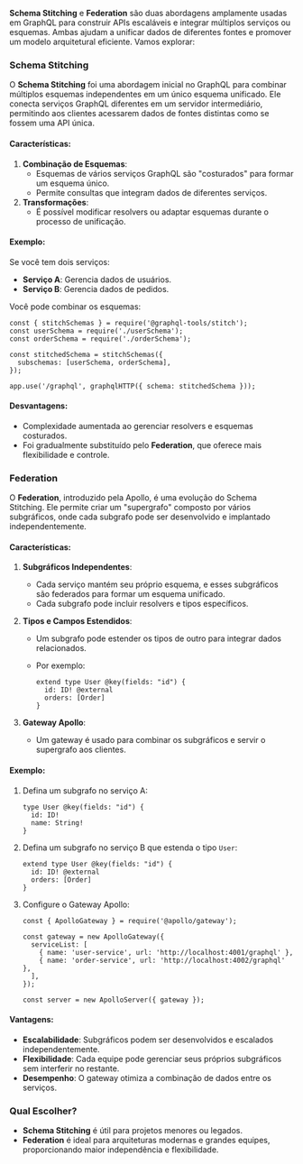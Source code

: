 
**Schema Stitching** e **Federation** são duas abordagens amplamente usadas em GraphQL para construir APIs escaláveis e integrar múltiplos serviços ou esquemas. Ambas ajudam a unificar dados de diferentes fontes e promover um modelo arquitetural eficiente. Vamos explorar:

### **Schema Stitching**

O **Schema Stitching** foi uma abordagem inicial no GraphQL para combinar múltiplos esquemas independentes em um único esquema unificado. Ele conecta serviços GraphQL diferentes em um servidor intermediário, permitindo aos clientes acessarem dados de fontes distintas como se fossem uma API única.

#### **Características**:

1. **Combinação de Esquemas**:
    - Esquemas de vários serviços GraphQL são "costurados" para formar um esquema único.
    - Permite consultas que integram dados de diferentes serviços.
2. **Transformações**:
    - É possível modificar resolvers ou adaptar esquemas durante o processo de unificação.

#### **Exemplo**:

Se você tem dois serviços:
- **Serviço A**: Gerencia dados de usuários.
- **Serviço B**: Gerencia dados de pedidos.

Você pode combinar os esquemas:

```
const { stitchSchemas } = require('@graphql-tools/stitch');
const userSchema = require('./userSchema');
const orderSchema = require('./orderSchema');

const stitchedSchema = stitchSchemas({
  subschemas: [userSchema, orderSchema],
});

app.use('/graphql', graphqlHTTP({ schema: stitchedSchema }));
```

#### **Desvantagens**:

- Complexidade aumentada ao gerenciar resolvers e esquemas costurados.
- Foi gradualmente substituído pelo **Federation**, que oferece mais flexibilidade e controle.

### **Federation**

O **Federation**, introduzido pela Apollo, é uma evolução do Schema Stitching. Ele permite criar um "supergrafo" composto por vários subgráficos, onde cada subgrafo pode ser desenvolvido e implantado independentemente.

#### **Características**:

1. **Subgráficos Independentes**:
    - Cada serviço mantém seu próprio esquema, e esses subgráficos são federados para formar um esquema unificado.
    - Cada subgrafo pode incluir resolvers e tipos específicos.
2. **Tipos e Campos Estendidos**:
    - Um subgrafo pode estender os tipos de outro para integrar dados relacionados.
    - Por exemplo:

        ```
        extend type User @key(fields: "id") {
          id: ID! @external
          orders: [Order]
        }
        ```

3. **Gateway Apollo**:
    - Um gateway é usado para combinar os subgráficos e servir o supergrafo aos clientes.

#### **Exemplo**:

1. Defina um subgrafo no serviço A:

    ```
    type User @key(fields: "id") {
      id: ID!
      name: String!
    }
    ```

2. Defina um subgrafo no serviço B que estenda o tipo `User`:

    ```
    extend type User @key(fields: "id") {
      id: ID! @external
      orders: [Order]
    }
    ```

3. Configure o Gateway Apollo:

    ```
    const { ApolloGateway } = require('@apollo/gateway');
    
    const gateway = new ApolloGateway({
      serviceList: [
        { name: 'user-service', url: 'http://localhost:4001/graphql' },
        { name: 'order-service', url: 'http://localhost:4002/graphql' },
      ],
    });
    
    const server = new ApolloServer({ gateway });
    ```

#### **Vantagens**:

- **Escalabilidade**: Subgráficos podem ser desenvolvidos e escalados independentemente.
- **Flexibilidade**: Cada equipe pode gerenciar seus próprios subgráficos sem interferir no restante.
- **Desempenho**: O gateway otimiza a combinação de dados entre os serviços.

### **Qual Escolher?**

- **Schema Stitching** é útil para projetos menores ou legados.
- **Federation** é ideal para arquiteturas modernas e grandes equipes, proporcionando maior independência e flexibilidade.
